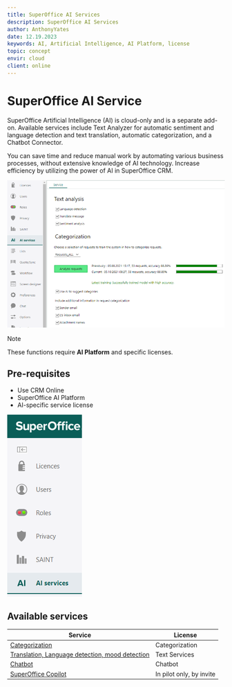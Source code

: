 ```yaml
---
title: SuperOffice AI Services
description: SuperOffice AI Services
author: AnthonyYates
date: 12.19.2023
keywords: AI, Artificial Intelligence, AI Platform, license
topic: concept
envir: cloud
client: online
---
```


# SuperOffice AI Service

SuperOffice Artificial Intelligence (AI) is cloud-only and is a separate add-on. Available services include Text Analyzer for automatic sentiment and language detection and text translation, automatic categorization, and a Chatbot Connector.

You can save time and reduce manual work by automating various business processes, without extensive knowledge of AI technology. Increase efficiency by utilizing the power of AI in SuperOffice CRM.

![AI services -screenshot][img2]

> [!NOTE]
> These functions require **AI Platform** and specific licenses.

## Pre-requisites

* Use CRM Online
* SuperOffice AI Platform
* AI-specific service license

![navigator -screenshot][img1]

## Available services

| Service | License |
|---|---|
| [Categorization][2] | Categorization |
| [Translation, Language detection, mood detection][3] | Text Services |
| [Chatbot][4] | Chatbot |
| [SuperOffice Copilot][5] | In pilot only, by invite |

<!-- Referenced links -->
[1]: https://community.superoffice.com/en/product-releases/pilot-programs/sign-up-pilot-programs/?action=formFrame&formId=F-MITXUrxp
[2]: configuration-ai/index.md
[3]: text-analysis/index.md
[4]: ../automation/chatbot/index.md
[5]: copilot/index.md

<!-- Referenced images -->
[img1]: media/admin-navigator-buttons.png
[img2]: media/10-ai-services.png
